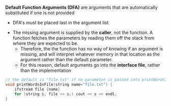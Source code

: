 **Default Function Arguments (DFA)** are arguments that are automatically substituted if one is not provided

- DFA's must be placed last in the argument list.

* The missing argument is supplied by the **caller**, not the function. A function fetches the parameters by reading them off the stack from where they are expected to be.
    - Therefore, the the function has no way of knowing if an argument is missing, and will interpret whatever memory in that location as the argument rather than the default parameter.
    - For this reason, default arguments go into the **interface file**, rather than the implementation

```C++
// the default is "file.txt" if no parameter is passed into printWordsInFile
void printWordsInFile(string name="file.txt") {
	ifstream file {name}
	for (string s; file >> s;) cout << s << endl;
}
```
